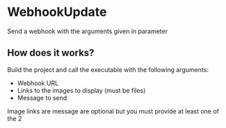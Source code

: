 # WebhookUpdate
Send a webhook with the arguments given in parameter

## How does it works?
Build the project and call the executable with the following arguments:
 - Webhook URL
 - Links to the images to display (must be files)
 - Message to send

Image links are message are optional but you must provide at least one of the 2
